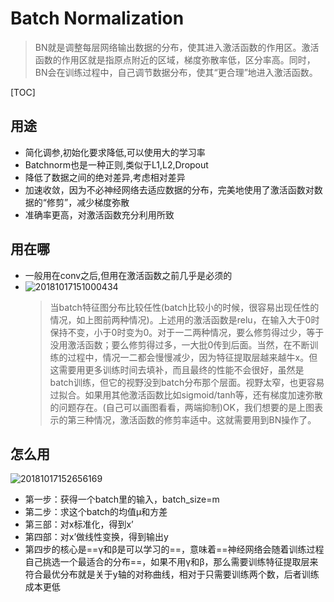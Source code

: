 # Batch Normalization
> BN就是调整每层网络输出数据的分布，使其进入激活函数的作用区。激活函数的作用区就是指原点附近的区域，梯度弥散率低，区分率高。同时，BN会在训练过程中，自己调节数据分布，使其“更合理”地进入激活函数。

[TOC]

## 用途
- 简化调参,初始化要求降低,可以使用大的学习率
- Batchnorm也是一种正则,类似于L1,L2,Dropout
- 降低了数据之间的绝对差异,考虑相对差异
- 加速收敛，因为不必神经网络去适应数据的分布，完美地使用了激活函数对数据的“修剪”，减少梯度弥散
- 准确率更高，对激活函数充分利用所致

## 用在哪
- 一般用在conv之后,但用在激活函数之前几乎是必须的
- ![20181017151000434](7F06236F2BAF449F9E04C449233F71B0)
  > 当batch特征图分布比较任性(batch比较小的时候，很容易出现任性的情况，如上图前两种情况)。上述用的激活函数是relu，在输入大于0时保持不变，小于0时变为0。对于一二两种情况，要么修剪得过少，等于没用激活函数；要么修剪得过多，一大批0传到后面。当然，在不断训练的过程中，情况一二都会慢慢减少，因为特征提取层越来越牛x。但这需要用更多训练时间去填补，而且最终的性能不会很好，虽然是batch训练，但它的视野没到batch分布那个层面。视野太窄，也更容易过拟合。如果用其他激活函数比如sigmoid/tanh等，还有梯度加速弥散的问题存在。(自己可以画图看看，两端抑制)OK，我们想要的是上图表示的第三种情况，激活函数的修剪率适中。这就需要用到BN操作了。

## 怎么用
![20181017152656169](717F3107E2FD463784920C5C684A25AB)
  - 第一步：获得一个batch里的输入，batch_size=m
  - 第二步：求这个batch的均值μ和方差
  - 第三部：对x标准化，得到x’
  - 第四部：对x’做线性变换，得到输出y
- 第四步的核心是==γ和β是可以学习的==，意味着==神经网络会随着训练过程自己挑选一个最适合的分布==，如果不用γ和β，那么需要训练特征提取层来符合最优分布就是关于y轴的对称曲线，相对于只需要训练两个数，后者训练成本更低